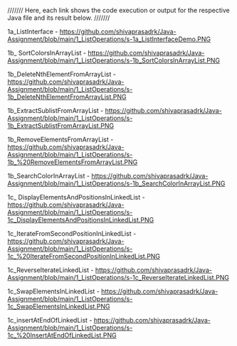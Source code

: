 /////// Here, each link shows the code execution or output for the respective Java file and its result below. ///////

1a_ListInterface - https://github.com/shivaprasadrk/Java-Assignment/blob/main/1_ListOperations/s-1a_ListInterfaceDemo.PNG

1b_ SortColorsInArrayList - https://github.com/shivaprasadrk/Java-Assignment/blob/main/1_ListOperations/s-1b_SortColorsInArrayList.PNG

1b_DeleteNthElementFromArrayList - https://github.com/shivaprasadrk/Java-Assignment/blob/main/1_ListOperations/s-1b_DeleteNthElementFromArrayList.PNG

1b_ExtractSublistFromArrayList - https://github.com/shivaprasadrk/Java-Assignment/blob/main/1_ListOperations/s-1b_ExtractSublistFromArrayList.PNG

1b_RemoveElementsFromArrayList - https://github.com/shivaprasadrk/Java-Assignment/blob/main/1_ListOperations/s-1b_%20RemoveElementsFromArrayList.PNG

1b_SearchColorInArrayList - https://github.com/shivaprasadrk/Java-Assignment/blob/main/1_ListOperations/s-1b_SearchColorInArrayList.PNG

1c_ DisplayElementsAndPositionsInLinkedList - https://github.com/shivaprasadrk/Java-Assignment/blob/main/1_ListOperations/s-1c_DisplayElementsAndPositionsInLinkedList.PNG

1c_IterateFromSecondPositionInLinkedList - https://github.com/shivaprasadrk/Java-Assignment/blob/main/1_ListOperations/s-1c_%20IterateFromSecondPositionInLinkedList.PNG

1c_ReverseIterateLinkedList - https://github.com/shivaprasadrk/Java-Assignment/blob/main/1_ListOperations/s-1c_ReverseIterateLinkedList.PNG

1c_SwapElementsInLinkedList - https://github.com/shivaprasadrk/Java-Assignment/blob/main/1_ListOperations/s-1c_SwapElementsInLinkedList.PNG

1c_insertAtEndOfLinkedList - https://github.com/shivaprasadrk/Java-Assignment/blob/main/1_ListOperations/s-1c_%20InsertAtEndOfLinkedList.PNG

